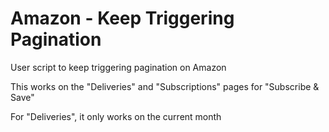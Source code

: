 # Amazon - Keep Triggering Pagination

User script to keep triggering pagination on Amazon

This works on the "Deliveries" and "Subscriptions" pages for "Subscribe & Save"

For "Deliveries", it only works on the current month
